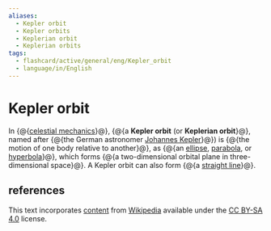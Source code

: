 ```yaml
---
aliases:
  - Kepler orbit
  - Kepler orbits
  - Keplerian orbit
  - Keplerian orbits
tags:
  - flashcard/active/general/eng/Kepler_orbit
  - language/in/English
---
```


# Kepler orbit

In {@{[celestial mechanics](celestial%20mechanics.md)}@}, {@{a __Kepler orbit__ \(or __Keplerian orbit__}@}, named after {@{the German astronomer [Johannes Kepler](Johannes%20Kepler.md)}@}\) is {@{the motion of one body relative to another}@}, as {@{an [ellipse](ellipse.md), [parabola](parabola.md), or [hyperbola](hyperbola.md)}@}, which forms {@{a two-dimensional orbital plane in three-dimensional space}@}. A Kepler orbit can also form {@{a [straight line](line%20(geometry).md)}@}. <!--SR:!2027-04-07,756,330!2029-04-22,1288,310-->

## references

This text incorporates [content](https://en.wikipedia.org/wiki/Kepler_orbit) from [Wikipedia](Wikipedia.md) available under the [CC BY-SA 4.0](https://creativecommons.org/licenses/by-sa/4.0/) license.
